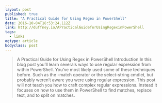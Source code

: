 ```yaml
---
layout: post 
published: true 
title: "A Practical Guide for Using Regex in PowerShell" 
date: 2016-10-04T18:53:24.112Z 
link: http://duffney.io/APracticalGuideforUsingRegexinPowerShell 
tags:
  - links
ogtype: article 
bodyclass: post 
---
```


> A Practical Guide for Using Regex in PowerShell
Introduction
In this blog post you’ll learn severals ways to use regular expression from within PowerShell. You’ve most likely used some of these techniques before. Such as the -match operator or the select-string cmdlet, but probably weren’t aware you were using regular expression. This post will not teach you how to craft complex regular expressions. Instead it focuses on how to use them in PowerShell to find matches, replace text, and to split on matches.